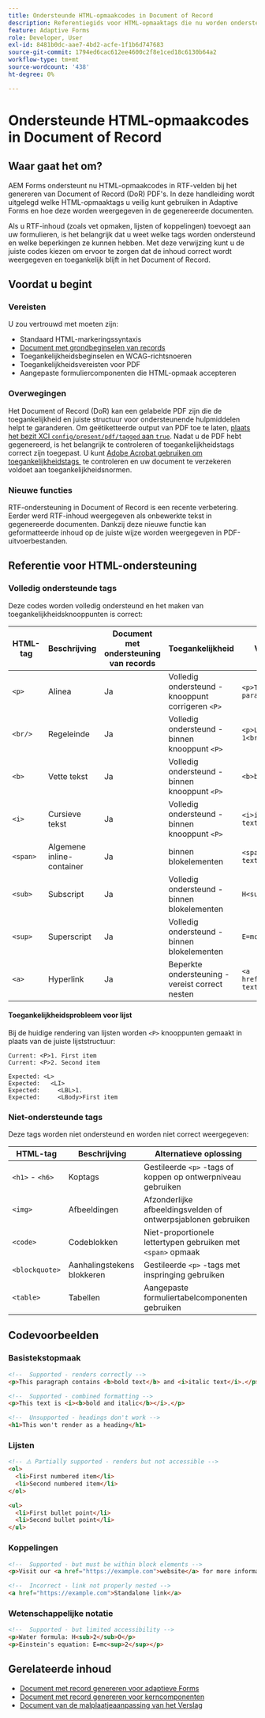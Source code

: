 ```yaml
---
title: Ondersteunde HTML-opmaakcodes in Document of Record
description: Referentiegids voor HTML-opmaaktags die nu worden ondersteund in Document of Record genereren, inclusief het rendergedrag en toegankelijkheidsoverwegingen
feature: Adaptive Forms
role: Developer, User
exl-id: 8481b0dc-aae7-4bd2-acfe-1f1b6d747683
source-git-commit: 1794ed6cac612ee4600c2f8e1ced18c6130b64a2
workflow-type: tm+mt
source-wordcount: '438'
ht-degree: 0%

---
```



# Ondersteunde HTML-opmaakcodes in Document of Record

## Waar gaat het om?

AEM Forms ondersteunt nu HTML-opmaakcodes in RTF-velden bij het genereren van Document of Record (DoR) PDF&#39;s. In deze handleiding wordt uitgelegd welke HTML-opmaaktags u veilig kunt gebruiken in Adaptive Forms en hoe deze worden weergegeven in de gegenereerde documenten.

Als u RTF-inhoud (zoals vet opmaken, lijsten of koppelingen) toevoegt aan uw formulieren, is het belangrijk dat u weet welke tags worden ondersteund en welke beperkingen ze kunnen hebben. Met deze verwijzing kunt u de juiste codes kiezen om ervoor te zorgen dat de inhoud correct wordt weergegeven en toegankelijk blijft in het Document of Record.

## Voordat u begint

### Vereisten

U zou vertrouwd met moeten zijn:

- Standaard HTML-markeringssyntaxis
- [Document met grondbeginselen van records](/help/forms/generate-document-of-record-for-non-xfa-based-adaptive-forms.md)
- Toegankelijkheidsbeginselen en WCAG-richtsnoeren
- Toegankelijkheidsvereisten voor PDF
- Aangepaste formuliercomponenten die HTML-opmaak accepteren

### Overwegingen

Het Document of Record (DoR) kan een gelabelde PDF zijn die de toegankelijkheid en juiste structuur voor ondersteunende hulpmiddelen helpt te garanderen. Om geëtiketteerde output van PDF toe te laten, [&#x200B; plaats het bezit XCI `config/present/pdf/tagged` aan `true`](/help/forms/generate-document-of-record-for-non-xfa-based-adaptive-forms.md#use-a-custom-xci-file). Nadat u de PDF hebt gegenereerd, is het belangrijk te controleren of toegankelijkheidstags correct zijn toegepast. U kunt [&#x200B; Adobe Acrobat gebruiken om toegankelijkheidstags &#x200B;](https://helpx.adobe.com/in/acrobat/using/create-verify-pdf-accessibility.html) te controleren en uw document te verzekeren voldoet aan toegankelijkheidsnormen.

### Nieuwe functies

RTF-ondersteuning in Document of Record is een recente verbetering. Eerder werd RTF-inhoud weergegeven als onbewerkte tekst in gegenereerde documenten. Dankzij deze nieuwe functie kan geformatteerde inhoud op de juiste wijze worden weergegeven in PDF-uitvoerbestanden.

## Referentie voor HTML-ondersteuning

### Volledig ondersteunde tags

Deze codes worden volledig ondersteund en het maken van toegankelijkheidsknooppunten is correct:

| HTML-tag | Beschrijving | Document met ondersteuning van records | Toegankelijkheid | Voorbeeld |
|----------|-------------|-------------|---------------|---------|
| `<p>` | Alinea | Ja | Volledig ondersteund - knooppunt corrigeren `<P>` | `<p>This is a paragraph.</p>` |
| `<br/>` | Regeleinde | Ja | Volledig ondersteund - binnen knooppunt `<P>` | `<p>Line 1<br/>Line 2</p>` |
| `<b>` | Vette tekst | Ja | Volledig ondersteund - binnen knooppunt `<P>` | `<b>bold text</b>` |
| `<i>` | Cursieve tekst | Ja | Volledig ondersteund - binnen knooppunt `<P>` | `<i>italic text</i>` |
| `<span>` | Algemene inline-container | Ja | binnen blokelementen | `<span>styled text</span>` |
| `<sub>` | Subscript | Ja | Volledig ondersteund - binnen blokelementen | `H<sub>2</sub>O` |
| `<sup>` | Superscript | Ja | Volledig ondersteund - binnen blokelementen | `E=mc<sup>2</sup>` |
| `<a>` | Hyperlink | Ja | Beperkte ondersteuning - vereist correct nesten | `<a href="url">link text</a>` |


#### Toegankelijkheidsprobleem voor lijst

Bij de huidige rendering van lijsten worden `<P>` knooppunten gemaakt in plaats van de juiste lijststructuur:

```
Current: <P>1. First item
Current: <P>2. Second item

Expected: <L>
Expected:   <LI>
Expected:     <LBL>1.
Expected:     <LBody>First item
```

### Niet-ondersteunde tags

Deze tags worden niet ondersteund en worden niet correct weergegeven:

| HTML-tag | Beschrijving | Alternatieve oplossing |
|----------|-------------|---------------------|
| `<h1>` - `<h6>` | Koptags | Gestileerde `<p>` -tags of koppen op ontwerpniveau gebruiken |
| `<img>` | Afbeeldingen | Afzonderlijke afbeeldingsvelden of ontwerpsjablonen gebruiken |
| `<code>` | Codeblokken | Niet-proportionele lettertypen gebruiken met `<span>` opmaak |
| `<blockquote>` | Aanhalingstekens blokkeren | Gestileerde `<p>` -tags met inspringing gebruiken |
| `<table>` | Tabellen | Aangepaste formuliertabelcomponenten gebruiken |

## Codevoorbeelden

### Basistekstopmaak

```html
<!--  Supported - renders correctly -->
<p>This paragraph contains <b>bold text</b> and <i>italic text</i>.</p>

<!--  Supported - combined formatting -->
<p>This text is <i><b>bold and italic</b></i>.</p>

<!--  Unsupported - headings don't work -->
<h1>This won't render as a heading</h1>
```

### Lijsten

```html
<!-- ⚠️ Partially supported - renders but not accessible -->
<ol>
  <li>First numbered item</li>
  <li>Second numbered item</li>
</ol>

<ul>
  <li>First bullet point</li>
  <li>Second bullet point</li>
</ul>
```

### Koppelingen

```html
<!--  Supported - but must be within block elements -->
<p>Visit our <a href="https://example.com">website</a> for more information.</p>

<!--  Incorrect - link not properly nested -->
<a href="https://example.com">Standalone link</a>
```

### Wetenschappelijke notatie

```html
<!--  Supported - but limited accessibility -->
<p>Water formula: H<sub>2</sub>O</p>
<p>Einstein's equation: E=mc<sup>2</sup></p>
```

## Gerelateerde inhoud


- [Document met record genereren voor adaptieve Forms](/help/forms/generate-document-of-record-for-non-xfa-based-adaptive-forms.md)
- [Document met record genereren voor kerncomponenten](/help/forms/generate-document-of-record-core-components.md)
- [Document van de malplaatjeaanpassing van het Verslag](/help/forms/generate-document-of-record-for-non-xfa-based-adaptive-forms.md#customize-the-branding-information-in-document-of-record)

